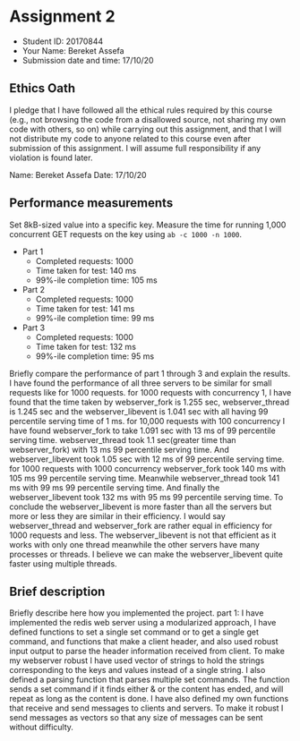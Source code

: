 # Assignment 2

- Student ID: 20170844
- Your Name: Bereket Assefa
- Submission date and time: 17/10/20

## Ethics Oath
I pledge that I have followed all the ethical rules required by this course (e.g., not browsing the code from a disallowed source, not sharing my own code with others, so on) while carrying out this assignment, and that I will not distribute my code to anyone related to this course even after submission of this assignment. I will assume full responsibility if any violation is found later.

Name: Bereket Assefa
Date: 17/10/20

## Performance measurements
Set 8kB-sized value into a specific key. Measure the time for running 1,000 concurrent GET requests on the key using `ab -c 1000 -n 1000`.
- Part 1
  - Completed requests: 1000
  - Time taken for test: 140 ms
  - 99%-ile completion time: 105 ms
- Part 2
  - Completed requests: 1000
  - Time taken for test: 141 ms
  - 99%-ile completion time: 99 ms
- Part 3
  - Completed requests: 1000
  - Time taken for test: 132 ms
  - 99%-ile completion time: 95 ms

Briefly compare the performance of part 1 through 3 and explain the results.
I have found the performance of all three servers to be similar for small requests like for 1000 requests. for 1000 requests with concurrency 1, I have found that the time taken by webserver_fork is 1.255 sec, webserver_thread is 1.245 sec and the webserver_libevent is 1.041 sec with all having 99 percentile serving time of 1 ms. for 10,000 requests with 100 concurrency I have found webserver_fork to take 1.091 sec with 13 ms of 99 percentile serving time. webserver_thread took 1.1 sec(greater time than webserver_fork) with 13 ms 99 percentile serving time. And webserver_libevent took 1.05 sec with 12 ms of 99 percentile serving time. for 1000 requests with 1000 concurrency webserver_fork took 140 ms with 105 ms 99 percentile serving time. Meanwhile webserver_thread took 141 ms with 99 ms 99 percentile serving time. And finally the webserver_libevent took 132 ms with 95 ms 99 percentile serving time. To conclude the webserver_libevent is more faster than all the servers but more or less they are similar in their efficiency. I would say webserver_thread and webserver_fork are rather equal in efficiency for 1000 requests and less. The webserver_libevent is not that efficient as it works with only one thread meanwhile the other servers have many processes or threads. I believe we can make the webserver_libevent quite faster using multiple threads.

## Brief description
Briefly describe here how you implemented the project.
part 1: I have implemented the redis web server using a modularized approach, I have defined functions to set a single set command or to get a single get command, and functions that make a client header, and also used robust input output to parse the header information received from client. To make my webserver robust I have used vector of strings to hold the strings corresponding to the keys and values instead of a single string. I also defined a parsing function that parses multiple set commands. The function sends a set command if it finds either & or the content has ended, and will repeat as long as the content is done. I have also defined my own functions that receive and send messages to clients and servers. To make it robust I send messages as vectors so that any size of messages can be sent without difficulty.


